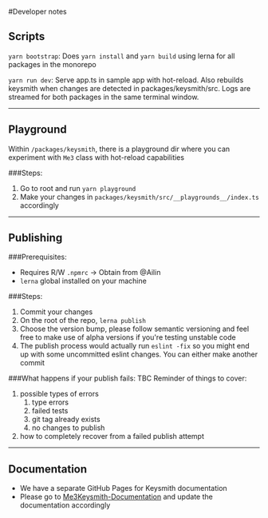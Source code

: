 #Developer notes

## Scripts

`yarn bootstrap`: Does `yarn install` and `yarn build` using lerna for all packages in the monorepo

`yarn run dev`: Serve app.ts in sample app with hot-reload. Also rebuilds keysmith when changes are detected in packages/keysmith/src. Logs are streamed for both packages in the same terminal window.

---

## Playground

Within `/packages/keysmith`, there is a playground dir where you can experiment with `Me3` class  with hot-reload capabilities

###Steps:
1. Go to root and run `yarn playground`
2. Make your changes in `packages/keysmith/src/__playgrounds__/index.ts` accordingly


--- 

## Publishing

###Prerequisites:
- Requires R/W `.npmrc` -> Obtain from @Ailin
- `lerna` global installed on your machine

###Steps:
1. Commit your changes
2. On the root of the repo, `lerna publish`
3. Choose the version bump, please follow semantic versioning and feel free to make use of alpha versions if you're testing unstable code
4. The publish process would actually run `eslint -fix` so you might end up with some uncommitted eslint changes. You can either make another commit

###What happens if your publish fails:
TBC
Reminder of things to cover:
1. possible types of errors
   1. type errors
   2. failed tests
   3. git tag already exists
   4. no changes to publish
2. how to completely recover from a failed publish attempt 

---

## Documentation

- We have a separate GitHub Pages for Keysmith documentation
- Please go to [Me3Keysmith-Documentation](https://github.com/me3wallet/Me3Keysmith-Documentation) and update the documentation accordingly